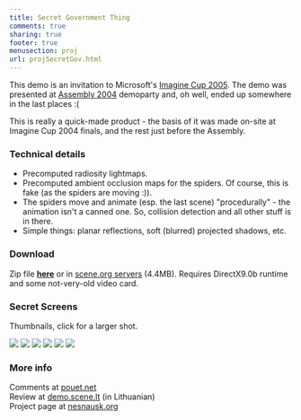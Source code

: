 ```yaml
---
title: Secret Government Thing
comments: true
sharing: true
footer: true
menusection: proj
url: projSecretGov.html
---
```


<p>
This demo is an invitation to Microsoft's <a href='http://www.imaginecup.com'>Imagine Cup 2005</a>. The demo was presented at
<a href="http://www.assembly.org">Assembly 2004</a> demoparty and, oh well, ended up somewhere in the last places :(
</p>
<p>
This is really a quick-made product - the basis of it was made on-site at Imagine Cup 2004 finals, and the rest just before the Assembly.
</p>

<H3>Technical details</H3>
<ul>
	<li>Precomputed radiosity lightmaps.</li>
	<li>Precomputed ambient occlusion maps for the spiders. Of course, this is fake (as the spiders are moving :)).</li>
	<li>The spiders move and animate (esp. the last scene) "procedurally" - the animation isn't a canned one. So, collision detection and all other stuff is in there.</li>
	<li>Simple things: planar reflections, soft (blurred) projected shadows, etc.</li>
</ul>


<H3>Download</H3>
<p>
Zip file <a href="http://nesnausk.org/files/nesnausk!-secret_government_thing.zip"><strong>here</strong></a> or in
<a href="http://www.scene.org/file.php?file=/parties/2004/assembly04/demo/secret_government_thing_by_nesnausk_.zip&fileinfo">scene.org servers</a> (4.4MB). Requires DirectX9.0b runtime and some not-very-old video card.
</p>

<H3>Secret Screens</H3>
<p>
Thumbnails, click for a larger shot.
</p>
<a href="img/secretgov_00.jpg"><img src="img/tn/secretgov_00.jpg"></a>
<a href="img/secretgov_02.jpg"><img src="img/tn/secretgov_02.jpg"></a>
<a href="img/secretgov_03.jpg"><img src="img/tn/secretgov_03.jpg"></a>
<a href="img/secretgov_06.jpg"><img src="img/tn/secretgov_06.jpg"></a>
<a href="img/secretgov_07.jpg"><img src="img/tn/secretgov_07.jpg"></a>
<a href="img/secretgov_08.jpg"><img src="img/tn/secretgov_08.jpg"></a>

<h3>More info</h3>
<p>
Comments at <a href="http://www.pouet.net/prod.php?which=13045">pouet.net</a><br>
Review at <a href="http://nesnausk.org/demoscene/Apzvalgos.php?id=85">demo.scene.lt</a> (in Lithuanian)<br>
Project page at <a href="http://www.nesnausk.org/project.php?project=13">nesnausk.org</a>
</p>
